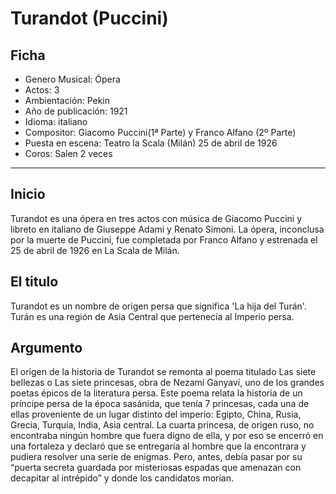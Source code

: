 # Turandot (Puccini)


## Ficha

-  Genero Musical: Ópera
-  Actos: 3
-  Ambientación: Pekin
-  Año de publicación: 1921
-  Idioma: italiano
-  Compositor:  Giacomo Puccini(1ª Parte) y Franco Alfano (2º Parte)
-  Puesta en escena: Teatro la Scala (Milán) 25 de abril de 1926
- Coros: Salen 2 veces
* * *
## Inicio

Turandot es una ópera en tres actos con música de Giacomo Puccini y libreto en italiano de Giuseppe Adami y Renato Simoni. La ópera, inconclusa por la muerte de Puccini, fue completada por Franco Alfano y estrenada el 25 de abril de 1926 en La Scala de Milán. 

## El titulo

Turandot es un nombre de origen persa que significa 'La hija del Turán'. Turán es una región de Asia Central que pertenecía al Imperio persa. 

## Argumento

El origen de la historia de Turandot se remonta al poema titulado Las siete bellezas o Las siete princesas, obra de Nezamí Ganyaví, uno de los grandes poetas épicos de la literatura persa. Este poema relata la historia de un príncipe persa de la época sasánida, que tenía 7 princesas, cada una de ellas proveniente de un lugar distinto del imperio: Egipto, China, Rusia, Grecia, Turquía, India, Asia central. La cuarta princesa, de origen ruso, no encontraba ningún hombre que fuera digno de ella, y por eso se encerró en una fortaleza y declaró que se entregaría al hombre que la encontrara y pudiera resolver una serie de enigmas. Pero, antes, debía pasar por su “puerta secreta guardada por misteriosas espadas que amenazan con decapitar al intrépido” y donde los candidatos morían. 







